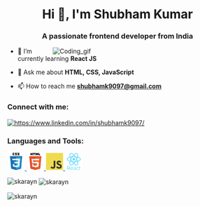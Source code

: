 <h1 align="center">Hi 👋, I'm Shubham Kumar</h1>
<h3 align="center">A passionate frontend developer from India</h3>

<img align="right" alt="Coding_gif" width="400px" src="https://agencypartner.com/wp-content/uploads/2022/05/91382-web-development.gif" >

- 🌱 I’m currently learning **React JS**

- 💬 Ask me about **HTML, CSS, JavaScript**

- 📫 How to reach me **shubhamk9097@gmail.com**

<h3 align="left">Connect with me:</h3>
<p align="left">
<a href="https://linkedin.com/in/https://www.linkedin.com/in/shubhamk9097/" target="blank"><img align="center" src="https://raw.githubusercontent.com/rahuldkjain/github-profile-readme-generator/master/src/images/icons/Social/linked-in-alt.svg" alt="https://www.linkedin.com/in/shubhamk9097/" height="30" width="40" /></a>
</p>

<h3 align="left">Languages and Tools:</h3>
<p align="left"> <a href="https://www.w3schools.com/css/" target="_blank" rel="noreferrer"> <img src="https://raw.githubusercontent.com/devicons/devicon/master/icons/css3/css3-original-wordmark.svg" alt="css3" width="40" height="40"/> </a> <a href="https://www.w3.org/html/" target="_blank" rel="noreferrer"> <img src="https://raw.githubusercontent.com/devicons/devicon/master/icons/html5/html5-original-wordmark.svg" alt="html5" width="40" height="40"/> </a> <a href="https://developer.mozilla.org/en-US/docs/Web/JavaScript" target="_blank" rel="noreferrer"> <img src="https://raw.githubusercontent.com/devicons/devicon/master/icons/javascript/javascript-original.svg" alt="javascript" width="40" height="40"/> </a> <a href="https://reactjs.org/" target="_blank" rel="noreferrer"> <img src="https://raw.githubusercontent.com/devicons/devicon/master/icons/react/react-original-wordmark.svg" alt="react" width="40" height="40"/> </a> </p>

<p><img align="left" src="https://github-readme-stats.vercel.app/api/top-langs?username=skarayn&show_icons=true&locale=en&layout=compact" alt="skarayn" /></p>

<p>&nbsp;<img align="center" src="https://github-readme-stats.vercel.app/api?username=skarayn&show_icons=true&locale=en" alt="skarayn" /></p>

<p><img align="center" src="https://github-readme-streak-stats.herokuapp.com/?user=skarayn&" alt="skarayn" /></p>
